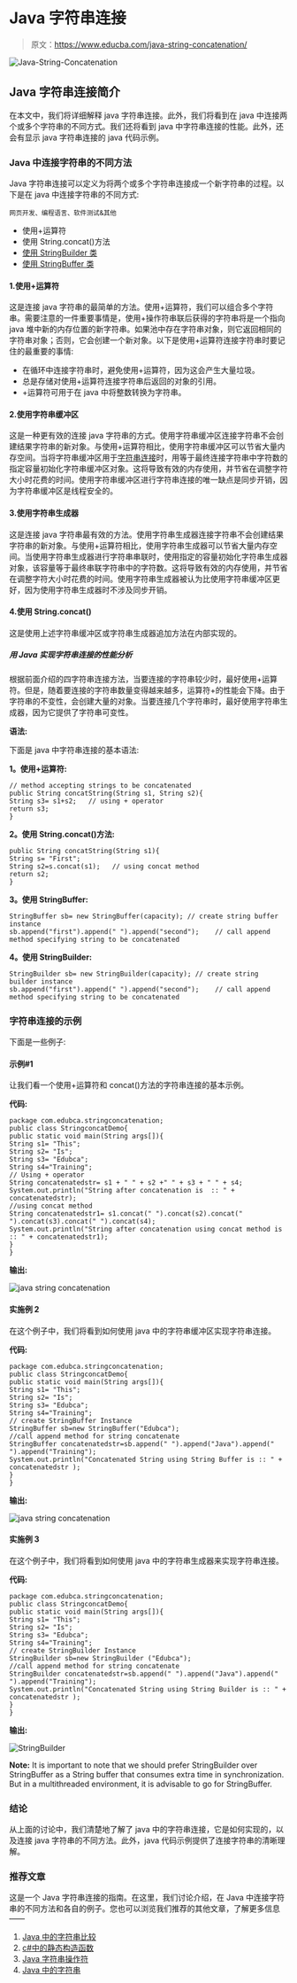 # Java 字符串连接

> 原文：<https://www.educba.com/java-string-concatenation/>

![Java-String-Concatenation](img/4caceadbdb606f65b727463e7d332c81.png)



## Java 字符串连接简介

在本文中，我们将详细解释 java 字符串连接。此外，我们将看到在 java 中连接两个或多个字符串的不同方式。我们还将看到 java 中字符串连接的性能。此外，还会有显示 java 字符串连接的 java 代码示例。

### Java 中连接字符串的不同方法

Java 字符串连接可以定义为将两个或多个字符串连接成一个新字符串的过程。以下是在 java 中连接字符串的不同方式:

<small>网页开发、编程语言、软件测试&其他</small>

*   使用+运算符
*   使用 String.concat()方法
*   [使用 StringBuilder 类](https://www.educba.com/stringbuilder-class-in-java/)
*   [使用 StringBuffer 类](https://www.educba.com/stringbuffer-class-in-java/)

#### 1.使用+运算符

这是连接 java 字符串的最简单的方法。使用+运算符，我们可以组合多个字符串。需要注意的一件重要事情是，使用+操作符串联后获得的字符串将是一个指向 java 堆中新的内存位置的新字符串。如果池中存在字符串对象，则它返回相同的字符串对象；否则，它会创建一个新对象。以下是使用+运算符连接字符串时要记住的最重要的事情:

*   在循环中连接字符串时，避免使用+运算符，因为这会产生大量垃圾。
*   总是存储对使用+运算符连接字符串后返回的对象的引用。
*   +运算符可用于在 java 中将整数转换为字符串。

#### 2.使用字符串缓冲区

这是一种更有效的连接 java 字符串的方式。使用字符串缓冲区连接字符串不会创建结果字符串的新对象。与使用+运算符相比，使用字符串缓冲区可以节省大量内存空间。当将字符串缓冲区用于[字符串连接](https://www.educba.com/string-concatenation-in-c/)时，用等于最终连接字符串中字符数的指定容量初始化字符串缓冲区对象。这将导致有效的内存使用，并节省在调整字符大小时花费的时间。使用字符串缓冲区进行字符串连接的唯一缺点是同步开销，因为字符串缓冲区是线程安全的。

#### 3.使用字符串生成器

这是连接 java 字符串最有效的方法。使用字符串生成器连接字符串不会创建结果字符串的新对象。与使用+运算符相比，使用字符串生成器可以节省大量内存空间。当使用字符串生成器进行字符串串联时，使用指定的容量初始化字符串生成器对象，该容量等于最终串联字符串中的字符数。这将导致有效的内存使用，并节省在调整字符大小时花费的时间。使用字符串生成器被认为比使用字符串缓冲区更好，因为使用字符串生成器时不涉及同步开销。

#### 4.使用 String.concat()

这是使用上述字符串缓冲区或字符串生成器追加方法在内部实现的。

##### 用 Java 实现字符串连接的性能分析

根据前面介绍的四字符串连接方法，当要连接的字符串较少时，最好使用+运算符。但是，随着要连接的字符串数量变得越来越多，运算符+的性能会下降。由于字符串的不变性，会创建大量的对象。当要连接几个字符串时，最好使用字符串生成器，因为它提供了字符串可变性。

**语法:**

下面是 java 中字符串连接的基本语法:

**1。使用+运算符:**

```
// method accepting strings to be concatenated
public String concatString(String s1, String s2){
String s3= s1+s2;   // using + operator
return s3;
}
```

**2。使用 String.concat()方法:**

```
public String concatString(String s1){
String s= "First";
String s2=s.concat(s1);   // using concat method
return s2;
}
```

**3。使用 StringBuffer:**

```
StringBuffer sb= new StringBuffer(capacity); // create string buffer instance
sb.append("first").append(" ").append("second");    // call append method specifying string to be concatenated
```

**4。使用 StringBuilder:**

```
StringBuilder sb= new StringBuilder(capacity); // create string builder instance
sb.append("first").append(" ").append("second");    // call append method specifying string to be concatenated
```

### 字符串连接的示例

下面是一些例子:

#### 示例#1

让我们看一个使用+运算符和 concat()方法的字符串连接的基本示例。

**代码:**

```
package com.edubca.stringconcatenation;
public class StringconcatDemo{
public static void main(String args[]){
String s1= "This";
String s2= "Is";
String s3= "Edubca";
String s4="Training";
// Using + operator
String concatenatedstr= s1 + " " + s2 +" " + s3 + " " + s4;
System.out.println("String after concatenation is  :: " + concatenatedstr);
//using concat method
String concatenatedstr1= s1.concat(" ").concat(s2).concat(" ").concat(s3).concat(" ").concat(s4);
System.out.println("String after concatenation using concat method is  :: " + concatenatedstr1);
}
}
```

**输出:**

![java string concatenation](img/11bb095e0dce6ad07fe129fbe52d2c57.png)



#### 实施例 2

在这个例子中，我们将看到如何使用 java 中的字符串缓冲区实现字符串连接。

**代码:**

```
package com.edubca.stringconcatenation;
public class StringconcatDemo{
public static void main(String args[]){
String s1= "This";
String s2= "Is";
String s3= "Edubca";
String s4="Training";
// create StringBuffer Instance
StringBuffer sb=new StringBuffer("Edubca");
//call append method for string concatenate
StringBuffer concatenatedstr=sb.append(" ").append("Java").append(" ").append("Training");
System.out.println("Concatenated String using String Buffer is :: " + concatenatedstr );
}
}
```

**输出:**

![java string concatenation](img/32639df9adc37ce1f757fac05b8b22a9.png)



#### 实施例 3

在这个例子中，我们将看到如何使用 java 中的字符串生成器来实现字符串连接。

**代码:**

```
package com.edubca.stringconcatenation;
public class StringconcatDemo{
public static void main(String args[]){
String s1= "This";
String s2= "Is";
String s3= "Edubca";
String s4="Training";
// create StringBuilder Instance
StringBuilder sb=new StringBuilder ("Edubca");
//call append method for string concatenate
StringBuilder concatenatedstr=sb.append(" ").append("Java").append(" ").append("Training");
System.out.println("Concatenated String using String Builder is :: " + concatenatedstr );
}
}
```

**输出:**

![StringBuilder](img/8d80d36726662351f867f67c7f3445db.png)



**Note:** It is important to note that we should prefer StringBuilder over StringBuffer as a String buffer that consumes extra time in synchronization. But in a multithreaded environment, it is advisable to go for StringBuffer.

### 结论

从上面的讨论中，我们清楚地了解了 java 中的字符串连接，它是如何实现的，以及连接 java 字符串的不同方法。此外，java 代码示例提供了连接字符串的清晰理解。

### 推荐文章

这是一个 Java 字符串连接的指南。在这里，我们讨论介绍，在 Java 中连接字符串的不同方法和各自的例子。您也可以浏览我们推荐的其他文章，了解更多信息——

1.  [Java 中的字符串比较](https://www.educba.com/string-comparison-in-java/)
2.  [c#中的静态构造函数](https://www.educba.com/static-constructor-in-c-sharp/)
3.  [Java 字符串操作符](https://www.educba.com/java-string-operators/)
4.  [Java 中的字符串](https://www.educba.com/string-in-java/)





